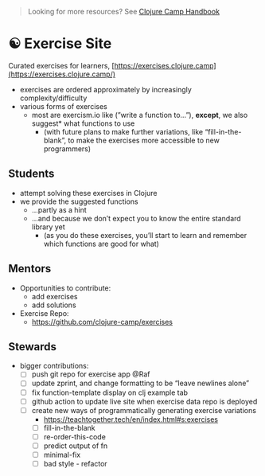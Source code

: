 > Looking for more resources? See [Clojure Camp Handbook](README.md)

# ☯️ Exercise Site

Curated exercises for learners, [https://exercises.clojure.camp](https://exercises.clojure.camp/)

- exercises are ordered approximately by increasingly complexity/difficulty
- various forms of exercises
  - most are exercism.io like (”write a function to…”), **except**, we also suggest\* what functions to use
    - (with future plans to make further variations, like “fill-in-the-blank”, to make the exercises more accessible to new programmers)

## Students

- attempt solving these exercises in Clojure
- we provide the suggested functions
  - …partly as a hint
  - …and because we don’t expect you to know the entire standard library yet
    - (as you do these exercises, you’ll start to learn and remember which functions are good for what)

## Mentors

- Opportunities to contribute:
  - add exercises
  - add solutions
- Exercise Repo:
  - https://github.com/clojure-camp/exercises

## Stewards

- bigger contributions:
  - [ ] push git repo for exercise app @Raf
  - [ ] update zprint, and change formatting to be “leave newlines alone”
  - [ ] fix function-template display on clj example tab
  - [ ] github action to update live site when exercise data repo is deployed
  - [ ] create new ways of programmatically generating exercise variations
    - https://teachtogether.tech/en/index.html#s:exercises
    - [ ] fill-in-the-blank
    - [ ] re-order-this-code
    - [ ] predict output of fn
    - [ ] minimal-fix
    - [ ] bad style - refactor
